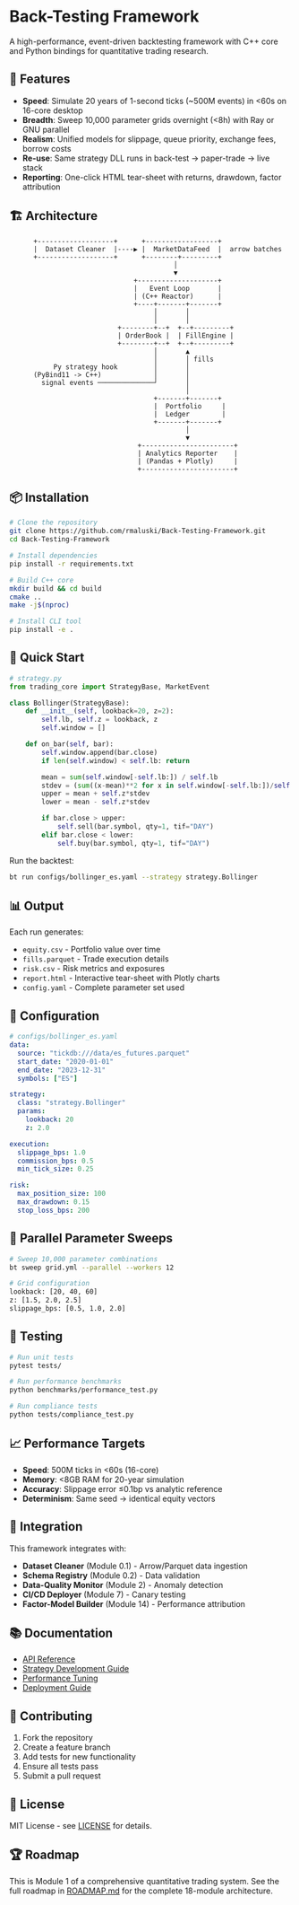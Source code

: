 # Back-Testing Framework

A high-performance, event-driven backtesting framework with C++ core and Python bindings for quantitative trading research.

## 🚀 Features

- **Speed**: Simulate 20 years of 1-second ticks (~500M events) in <60s on 16-core desktop
- **Breadth**: Sweep 10,000 parameter grids overnight (<8h) with Ray or GNU parallel
- **Realism**: Unified models for slippage, queue priority, exchange fees, borrow costs
- **Re-use**: Same strategy DLL runs in back-test → paper-trade → live stack
- **Reporting**: One-click HTML tear-sheet with returns, drawdown, factor attribution

## 🏗️ Architecture

```
      +-------------------+      +------------------+
      |  Dataset Cleaner  |----▶ |  MarketDataFeed  |  arrow batches
      +-------------------+      +--------+---------+
                                         │
                                         ▼
                               +--------------------+
                               |   Event Loop       |
                               | (C++ Reactor)      |
                               +----+-------+-------+
                                    │       │
                                    │       │
                           +--------+--+  +--+---------+
                           | OrderBook |  | FillEngine |
                           +--------+--+  +--+---------+
                                    │       ▲
                                    │       │ fills
           Py strategy hook         │       │
      (PyBind11 -> C++)             │       │
        signal events ──────────────┘       │
                                            │
                                    +-------+-------+
                                    |  Portfolio     |
                                    |  Ledger        |
                                    +-------+-------+
                                            │
                                            ▼
                                +-----------------------+
                                | Analytics Reporter    |
                                | (Pandas + Plotly)     |
                                +-----------------------+
```

## 📦 Installation

```bash
# Clone the repository
git clone https://github.com/rmaluski/Back-Testing-Framework.git
cd Back-Testing-Framework

# Install dependencies
pip install -r requirements.txt

# Build C++ core
mkdir build && cd build
cmake ..
make -j$(nproc)

# Install CLI tool
pip install -e .
```

## 🎯 Quick Start

```python
# strategy.py
from trading_core import StrategyBase, MarketEvent

class Bollinger(StrategyBase):
    def __init__(self, lookback=20, z=2):
        self.lb, self.z = lookback, z
        self.window = []

    def on_bar(self, bar):
        self.window.append(bar.close)
        if len(self.window) < self.lb: return

        mean = sum(self.window[-self.lb:]) / self.lb
        stdev = (sum((x-mean)**2 for x in self.window[-self.lb:])/self.lb)**0.5
        upper = mean + self.z*stdev
        lower = mean - self.z*stdev

        if bar.close > upper:
            self.sell(bar.symbol, qty=1, tif="DAY")
        elif bar.close < lower:
            self.buy(bar.symbol, qty=1, tif="DAY")
```

Run the backtest:

```bash
bt run configs/bollinger_es.yaml --strategy strategy.Bollinger
```

## 📊 Output

Each run generates:

- `equity.csv` - Portfolio value over time
- `fills.parquet` - Trade execution details
- `risk.csv` - Risk metrics and exposures
- `report.html` - Interactive tear-sheet with Plotly charts
- `config.yaml` - Complete parameter set used

## 🔧 Configuration

```yaml
# configs/bollinger_es.yaml
data:
  source: "tickdb:///data/es_futures.parquet"
  start_date: "2020-01-01"
  end_date: "2023-12-31"
  symbols: ["ES"]

strategy:
  class: "strategy.Bollinger"
  params:
    lookback: 20
    z: 2.0

execution:
  slippage_bps: 1.0
  commission_bps: 0.5
  min_tick_size: 0.25

risk:
  max_position_size: 100
  max_drawdown: 0.15
  stop_loss_bps: 200
```

## 🚀 Parallel Parameter Sweeps

```bash
# Sweep 10,000 parameter combinations
bt sweep grid.yml --parallel --workers 12

# Grid configuration
lookback: [20, 40, 60]
z: [1.5, 2.0, 2.5]
slippage_bps: [0.5, 1.0, 2.0]
```

## 🧪 Testing

```bash
# Run unit tests
pytest tests/

# Run performance benchmarks
python benchmarks/performance_test.py

# Run compliance tests
python tests/compliance_test.py
```

## 📈 Performance Targets

- **Speed**: 500M ticks in <60s (16-core)
- **Memory**: <8GB RAM for 20-year simulation
- **Accuracy**: Slippage error ≤0.1bp vs analytic reference
- **Determinism**: Same seed → identical equity vectors

## 🔗 Integration

This framework integrates with:

- **Dataset Cleaner** (Module 0.1) - Arrow/Parquet data ingestion
- **Schema Registry** (Module 0.2) - Data validation
- **Data-Quality Monitor** (Module 2) - Anomaly detection
- **CI/CD Deployer** (Module 7) - Canary testing
- **Factor-Model Builder** (Module 14) - Performance attribution

## 📚 Documentation

- [API Reference](docs/api.md)
- [Strategy Development Guide](docs/strategies.md)
- [Performance Tuning](docs/performance.md)
- [Deployment Guide](docs/deployment.md)

## 🤝 Contributing

1. Fork the repository
2. Create a feature branch
3. Add tests for new functionality
4. Ensure all tests pass
5. Submit a pull request

## 📄 License

MIT License - see [LICENSE](LICENSE) for details.

## 🏆 Roadmap

This is Module 1 of a comprehensive quantitative trading system. See the full roadmap in [ROADMAP.md](ROADMAP.md) for the complete 18-module architecture.
